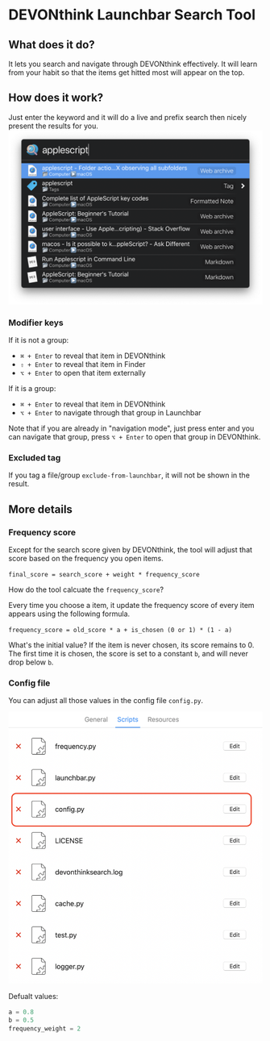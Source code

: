 # DEVONthink Launchbar Search Tool
## What does it do?
It lets you search and navigate through DEVONthink effectively. It will learn from your habit so that the items get hitted most will appear on the top.

## How does it work?
Just enter the keyword and it will do a live and prefix search then nicely present the results for you.
![Search Result](screenshots/search-result.png)

### Modifier keys
If it is not a group:
- `⌘ + Enter` to reveal that item in DEVONthink
- `⇧ + Enter` to reveal that item in Finder
- `⌥ + Enter` to open that item externally

If it is a group:
- `⌘ + Enter` to reveal that item in DEVONthink
- `⌥ + Enter` to navigate through that group in Launchbar

Note that if you are already in "navigation mode", just press enter and you can navigate that group, press `⌥ + Enter` to open that group in DEVONthink.

### Excluded tag
If you tag a file/group `exclude-from-launchbar`, it will not be shown in the result.

## More details
### Frequency score
Except for the search score given by DEVONthink, the tool will adjust that score based on the frequency you open items.

`final_score = search_score + weight * frequency_score`


How do the tool calcuate the `frequency_score`?

Every time you choose a item, it update the frequency score of every item appears using the following formula.

`frequency_score = old_score * a + is_chosen (0 or 1) * (1 - a)`

What's the initial value? If the item is never chosen, its score remains to 0. The first time it is chosen, the score is set to a constant `b`, and will never drop below `b`.



### Config file
You can adjust all those values in the config file `config.py`.

![Config](screenshots/config.png)

Defualt values:

```python
a = 0.8
b = 0.5
frequency_weight = 2
```